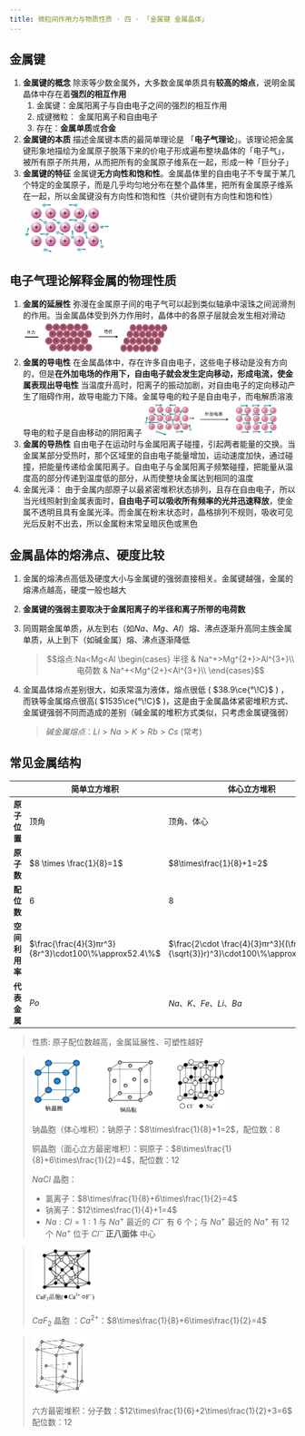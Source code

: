 ```yaml
---
title: 微粒间作用力与物质性质 · 四 · 「金属键 金属晶体」
---
```


## 金属键
1. **金属键的概念**
    除汞等少数金属外，大多数金属单质具有**较高的熔点**，说明金属晶体中存在着**强烈的相互作用**
   1. 金属键：金属阳离子与自由电子之间的强烈的相互作用
   2. 成键微粒： 金属阳离子和自由电子
   3. 存在：**金属单质**或**合金**
2. **金属键的本质**
   描述金属键本质的最简单理论是 「**电子气理论**」。该理论把金属键形象地描绘为金属原子脱落下来的价电子形成遍布整块晶体的「电子气」，被所有原子所共用，从而把所有的金属原子维系在一起，形成一种「巨分子」
3. **金属键的特征**
   金属键**无方向性和饱和性**。金属晶体里的自由电子不专属于某几个特定的金属原子，而是几乎均匀地分布在整个晶体里，把所有金属原子维系在一起，所以金属键没有方向性和饱和性（共价键则有方向性和饱和性）
   <img title="" src="images/4.1.png"  height="90">

## 电子气理论解释金属的物理性质
1. **金属的延展性**
   弥漫在金属原子间的电子气可以起到类似轴承中滚珠之间润滑剂的作用。当金属晶体受到外力作用时，晶体中的各原子层就会发生相对滑动
   <img title="" src="images/4.2.png"  height="60">
2. **金属的导电性**
   在金属晶体中，存在许多自由电子，这些电子移动是没有方向的，但是**在外加电场的作用下，自由电子就会发生定向移动，形成电流，使金属表现出导电性**
   当温度升高时，阳离子的振动加剧，对自由电子的定向移动产生了阻碍作用，故导电能力下降。金属导电的粒子是自由电子，而电解质溶液导电的粒子是自由移动的阴阳离子
   <img title="" src="images/4.3.png"  height="60">
3. **金属的导热性**
   自由电子在运动时与金属阳离子碰撞，引起两者能量的交换。当金属某部分受热时，那个区域里的自由电子能量增加，运动速度加快，通过碰撞，把能量传递给金属阳离子。自由电子与金属阳离子频繁碰撞，把能量从温度高的部分传递到温度低的部分，从而使整块金属达到相同的温度
4. 金属光泽：
   由于金属内部原子以最紧密堆积状态排列，且存在自由电子，所以当光线照射到金属表面时，**自由电子可以吸收所有频率的光并迅速释放**，使金属不透明且具有金属光泽。而金属在粉末状态时，晶格排列不规则，吸收可见光后反射不出去，所以金属粉末常呈暗灰色或黑色


## 金属晶体的熔沸点、硬度比较
1. 金属的熔沸点高低及硬度大小与金属键的强弱直接相关。金属键越强，金属的熔沸点越高，硬度一般也越大
2. **金属键的强弱主要取决于金属阳离子的半径和离子所带的电荷数**
3. 同周期金属单质，从左到右（如$Na、Mg、AI$）熔、沸点逐渐升高同主族金属单质，从上到下（如碱金属）熔、沸点逐渐降低
   >$$熔点:Na<Mg<Al  \begin{cases}
    半径 & Na^+>Mg^{2+}>Al^{3+}\\
    电荷数 & Na^+<Mg^{2+}<Al^{3+}\\
    \end{cases}$$

4. 金属晶体熔点差别很大，如汞常温为液体，熔点很低 ( $38.9\ce{°\!C}$ ) ，而铁等金属熔点很高( $1535\ce{°\!C}$ )，这是由于金属晶体紧密堆积方式、金属键强弱不同而造成的差别（碱金属的堆积方式类似，只考虑金属键强弱）
    >$碱金属熔点：Li>Na>K>Rb>Cs$ (常考)

## 常见金属结构

|                | 简单立方堆积                                          | 体心立方堆积                                                 | 面心立方最密堆积                                             | 六方最密堆积                                            |
| -------------- | ----------------------------------------------------- | ------------------------------------------------------------ | ------------------------------------------------------------ | :------------------------------------------------------ |
| **原子位置**   | 顶角                                                  | 顶角、体心                                                   | 顶角、面心                                                   |                                                         |
| **原子数**     | $8 \times \frac{1}{8}=1$                              | $8\times\frac{1}{8}+1=2$                                     | $8\times\frac{1}{8}+6\times\frac{1}{2}=4$                    | $12\times\frac{1}{6}+2\times\frac{1}{2}+3=6$            |
| **配位数**     | $6$                                                   | $8$                                                          | $12$                                                         | $12$                                                    |
| **空间利用率** | $\frac{\frac{4}{3}πr^3}{8r^3}\cdot100\%\approx52.4\%$ | $\frac{2\cdot \frac{4}{3}πr^3}{(\frac{4}{\sqrt{3}}r)^3}\cdot100\%\approx68.02\%$ | $\frac{4\cdot \frac{4}{3}πr^3}{16\sqrt{2}r^3}\cdot 100\%\approx74.05\%$ | $\frac{8\pi R^3}{24\sqrt2R^3}\times100\%\approx74.05\%$ |
| **代表金属**   | $Po$                                                  | $Na、K、Fe、Li、Ba$                                          | $Cu、Ag、Au、Al、Pd、Ca$                                     | $Mg、Zn、Ti$                                            |

> 性质: 原子配位数越高，金属延展性、可塑性越好

> <img title="" src="images/1.4.png"  width="350">
>
> 钠晶胞（体心堆积）：钠原子：$8\times\frac{1}{8}+1=2$，配位数：$8$
>
> 铜晶胞（面心立方最密堆积）：铜原子：$8\times\frac{1}{8}+6\times\frac{1}{2}=4$，配位数：$12$
>
> $NaCl$ 晶胞：
> - 氯离子：$8\times\frac{1}{8}+6\times\frac{1}{2}=4$ 
> - 钠离子：$12\times\frac{1}{4}+1=4$
> - $Na:Cl=1:1$
> 与 $Na^+$ 最近的 $Cl^-$ 有 $6$ 个；与 $Na^+$ 最近的 $Na^+$ 有 $12$ 个
> $Na^+$ 位于 $Cl^-$ **正八面体** 中心
>

> <img title="" src="images/1.5.png"  width="120">
>
> $CaF_2$ 晶胞 ：$Ca^{2+}$：$8\times\frac{1}{8}+6\times\frac{1}{2}=4$
>

> <img title="" src="images/1.6.png"  width="100">
>
> 六方最密堆积：分子数：$12\times\frac{1}{6}+2\times\frac{1}{2}+3=6$ 配位数：$12$